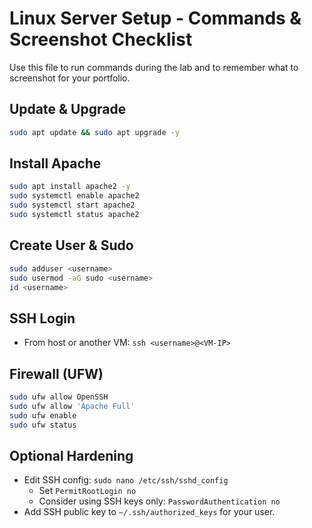 # Linux Server Setup - Commands & Screenshot Checklist

Use this file to run commands during the lab and to remember what to screenshot for your portfolio.

## Update & Upgrade
```bash
sudo apt update && sudo apt upgrade -y
```

## Install Apache
```bash
sudo apt install apache2 -y
sudo systemctl enable apache2
sudo systemctl start apache2
sudo systemctl status apache2
```

## Create User & Sudo
```bash
sudo adduser <username>
sudo usermod -aG sudo <username>
id <username>
```

## SSH Login
- From host or another VM: `ssh <username>@<VM-IP>`

## Firewall (UFW)
```bash
sudo ufw allow OpenSSH
sudo ufw allow 'Apache Full'
sudo ufw enable
sudo ufw status
```

## Optional Hardening
- Edit SSH config: `sudo nano /etc/ssh/sshd_config`
  - Set `PermitRootLogin no`
  - Consider using SSH keys only: `PasswordAuthentication no`
- Add SSH public key to `~/.ssh/authorized_keys` for your user.

